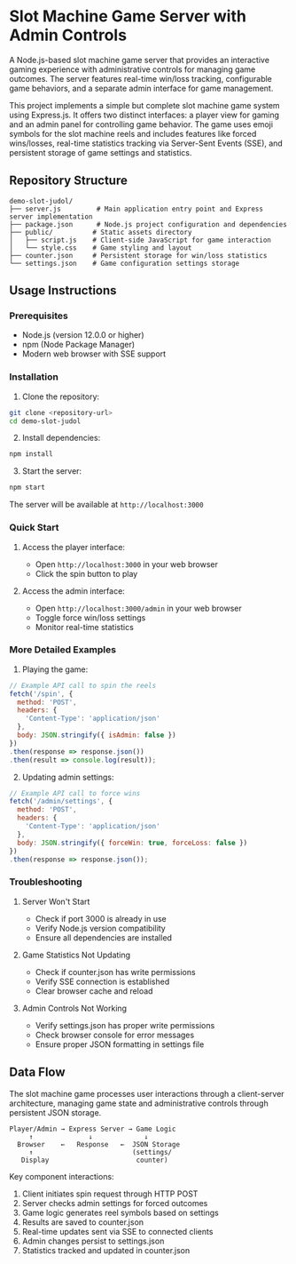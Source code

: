 # Slot Machine Game Server with Admin Controls

A Node.js-based slot machine game server that provides an interactive gaming experience with administrative controls for managing game outcomes. The server features real-time win/loss tracking, configurable game behaviors, and a separate admin interface for game management.

This project implements a simple but complete slot machine game system using Express.js. It offers two distinct interfaces: a player view for gaming and an admin panel for controlling game behavior. The game uses emoji symbols for the slot machine reels and includes features like forced wins/losses, real-time statistics tracking via Server-Sent Events (SSE), and persistent storage of game settings and statistics.

## Repository Structure
```
demo-slot-judol/
├── server.js         # Main application entry point and Express server implementation
├── package.json      # Node.js project configuration and dependencies
├── public/          # Static assets directory
│   ├── script.js    # Client-side JavaScript for game interaction
│   └── style.css    # Game styling and layout
├── counter.json     # Persistent storage for win/loss statistics
└── settings.json    # Game configuration settings storage
```

## Usage Instructions
### Prerequisites
- Node.js (version 12.0.0 or higher)
- npm (Node Package Manager)
- Modern web browser with SSE support

### Installation
1. Clone the repository:
```bash
git clone <repository-url>
cd demo-slot-judol
```

2. Install dependencies:
```bash
npm install
```

3. Start the server:
```bash
npm start
```

The server will be available at `http://localhost:3000`

### Quick Start
1. Access the player interface:
   - Open `http://localhost:3000` in your web browser
   - Click the spin button to play

2. Access the admin interface:
   - Open `http://localhost:3000/admin` in your web browser
   - Toggle force win/loss settings
   - Monitor real-time statistics

### More Detailed Examples
1. Playing the game:
```javascript
// Example API call to spin the reels
fetch('/spin', {
  method: 'POST',
  headers: {
    'Content-Type': 'application/json'
  },
  body: JSON.stringify({ isAdmin: false })
})
.then(response => response.json())
.then(result => console.log(result));
```

2. Updating admin settings:
```javascript
// Example API call to force wins
fetch('/admin/settings', {
  method: 'POST',
  headers: {
    'Content-Type': 'application/json'
  },
  body: JSON.stringify({ forceWin: true, forceLoss: false })
})
.then(response => response.json());
```

### Troubleshooting
1. Server Won't Start
   - Check if port 3000 is already in use
   - Verify Node.js version compatibility
   - Ensure all dependencies are installed

2. Game Statistics Not Updating
   - Check if counter.json has write permissions
   - Verify SSE connection is established
   - Clear browser cache and reload

3. Admin Controls Not Working
   - Verify settings.json has proper write permissions
   - Check browser console for error messages
   - Ensure proper JSON formatting in settings file

## Data Flow
The slot machine game processes user interactions through a client-server architecture, managing game state and administrative controls through persistent JSON storage.

```ascii
Player/Admin → Express Server → Game Logic
     ↑              ↓             ↓
  Browser    ←   Response   ←  JSON Storage
     ↑                         (settings/
   Display                      counter)
```

Key component interactions:
1. Client initiates spin request through HTTP POST
2. Server checks admin settings for forced outcomes
3. Game logic generates reel symbols based on settings
4. Results are saved to counter.json
5. Real-time updates sent via SSE to connected clients
6. Admin changes persist to settings.json
7. Statistics tracked and updated in counter.json